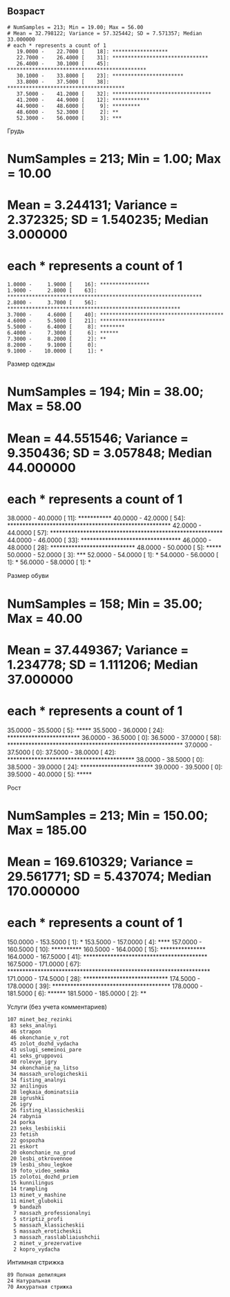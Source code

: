 ## Возраст

```
# NumSamples = 213; Min = 19.00; Max = 56.00
# Mean = 32.798122; Variance = 57.325442; SD = 7.571357; Median 33.000000
# each * represents a count of 1
   19.0000 -    22.7000 [    18]: ******************
   22.7000 -    26.4000 [    31]: *******************************
   26.4000 -    30.1000 [    45]: *********************************************
   30.1000 -    33.8000 [    23]: ***********************
   33.8000 -    37.5000 [    38]: **************************************
   37.5000 -    41.2000 [    32]: ********************************
   41.2000 -    44.9000 [    12]: ************
   44.9000 -    48.6000 [     9]: *********
   48.6000 -    52.3000 [     2]: **
   52.3000 -    56.0000 [     3]: ***
```

Грудь

# NumSamples = 213; Min = 1.00; Max = 10.00
# Mean = 3.244131; Variance = 2.372325; SD = 1.540235; Median 3.000000
# each * represents a count of 1
    1.0000 -     1.9000 [    16]: ****************
    1.9000 -     2.8000 [    63]: ***************************************************************
    2.8000 -     3.7000 [    56]: ********************************************************
    3.7000 -     4.6000 [    40]: ****************************************
    4.6000 -     5.5000 [    21]: *********************
    5.5000 -     6.4000 [     8]: ********
    6.4000 -     7.3000 [     6]: ******
    7.3000 -     8.2000 [     2]: **
    8.2000 -     9.1000 [     0]:
    9.1000 -    10.0000 [     1]: *
	
Размер одежды

# NumSamples = 194; Min = 38.00; Max = 58.00
# Mean = 44.551546; Variance = 9.350436; SD = 3.057848; Median 44.000000
# each * represents a count of 1
   38.0000 -    40.0000 [    11]: ***********
   40.0000 -    42.0000 [    54]: ******************************************************
   42.0000 -    44.0000 [    57]: *********************************************************
   44.0000 -    46.0000 [    33]: *********************************
   46.0000 -    48.0000 [    28]: ****************************
   48.0000 -    50.0000 [     5]: *****
   50.0000 -    52.0000 [     3]: ***
   52.0000 -    54.0000 [     1]: *
   54.0000 -    56.0000 [     1]: *
   56.0000 -    58.0000 [     1]: *
   
   
Размер обуви

# NumSamples = 158; Min = 35.00; Max = 40.00
# Mean = 37.449367; Variance = 1.234778; SD = 1.111206; Median 37.000000
# each * represents a count of 1
   35.0000 -    35.5000 [     5]: *****
   35.5000 -    36.0000 [    24]: ************************
   36.0000 -    36.5000 [     0]:
   36.5000 -    37.0000 [    58]: **********************************************************
   37.0000 -    37.5000 [     0]:
   37.5000 -    38.0000 [    42]: ******************************************
   38.0000 -    38.5000 [     0]:
   38.5000 -    39.0000 [    24]: ************************
   39.0000 -    39.5000 [     0]:
   39.5000 -    40.0000 [     5]: *****
   
   
Рост

# NumSamples = 213; Min = 150.00; Max = 185.00
# Mean = 169.610329; Variance = 29.561771; SD = 5.437074; Median 170.000000
# each * represents a count of 1
  150.0000 -   153.5000 [     1]: *
  153.5000 -   157.0000 [     4]: ****
  157.0000 -   160.5000 [    10]: **********
  160.5000 -   164.0000 [    15]: ***************
  164.0000 -   167.5000 [    41]: *****************************************
  167.5000 -   171.0000 [    67]: *******************************************************************
  171.0000 -   174.5000 [    28]: ****************************
  174.5000 -   178.0000 [    39]: ***************************************
  178.0000 -   181.5000 [     6]: ******
  181.5000 -   185.0000 [     2]: **
  
Услуги (без учета комментариев)

    107 minet_bez_rezinki
     83 seks_analnyi
     46 strapon
     46 okonchanie_v_rot
     45 zolot_dozhd_vydacha
     43 uslugi_semeinoi_pare
     41 seks_gruppovoi
     40 rolevye_igry
     34 okonchanie_na_litso
     34 massazh_urologicheskii
     34 fisting_analnyi
     32 anilingus
     28 legkaia_dominatsiia
     28 igrushki
     26 igry
     26 fisting_klassicheskii
     24 rabynia
     24 porka
     23 seks_lesbiiskii
     23 fetish
     22 gospozha
     21 eskort
     20 okonchanie_na_grud
     20 lesbi_otkrovennoe
     19 lesbi_shou_legkoe
     19 foto_video_semka
     15 zolotoi_dozhd_priem
     15 kunnilingus
     14 trampling
     13 minet_v_mashine
     11 minet_glubokii
      9 bandazh
      7 massazh_professionalnyi
      5 striptiz_profi
      5 massazh_klassicheskii
      5 massazh_eroticheskii
      3 massazh_rasslabliaiushchii
      2 minet_v_prezervative
      2 kopro_vydacha
  
  
Интимная стрижка

	89 Полная депиляция
	24 Натуральная
	70 Аккуратная стрижка
